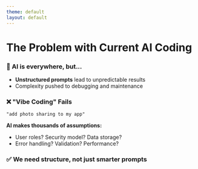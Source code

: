 ```yaml
---
theme: default
layout: default
---
```


# The Problem with Current AI Coding

### 🤖 AI is everywhere, but...

- **Unstructured prompts** lead to unpredictable results
- Complexity pushed to debugging and maintenance

### ❌ "Vibe Coding" Fails

```
"add photo sharing to my app"
```

**AI makes thousands of assumptions:**
- User roles? Security model? Data storage?
- Error handling? Validation? Performance?

### ✅ We need structure, not just smarter prompts
